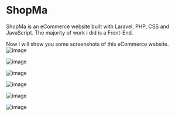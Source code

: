 # ShopMa
ShopMa is an eCommerce website built with Laravel, PHP, CSS and JavaScript. The majority of work i did is a Front-End.

Now i will show you some screenshots of this eCommerce website.
![image](https://user-images.githubusercontent.com/126218968/230385716-30932f2e-6be2-427b-a197-e1be967d9bfe.png)

![image](https://user-images.githubusercontent.com/126218968/230385832-80312da2-ead7-45e8-bd23-ab32760187c7.png)

![image](https://user-images.githubusercontent.com/126218968/230385995-67283a82-2727-439f-92cd-7a4d38714b24.png)

![image](https://user-images.githubusercontent.com/126218968/230386340-ce838cda-5d17-4cde-9660-693b46b96550.png)

![image](https://user-images.githubusercontent.com/126218968/230386456-f5766c58-6507-4b7a-ba1d-bbdb35bdb3da.png)

![image](https://user-images.githubusercontent.com/126218968/230386778-ebf7f5a8-ccdc-4ef3-91c7-774abd121e19.png)


